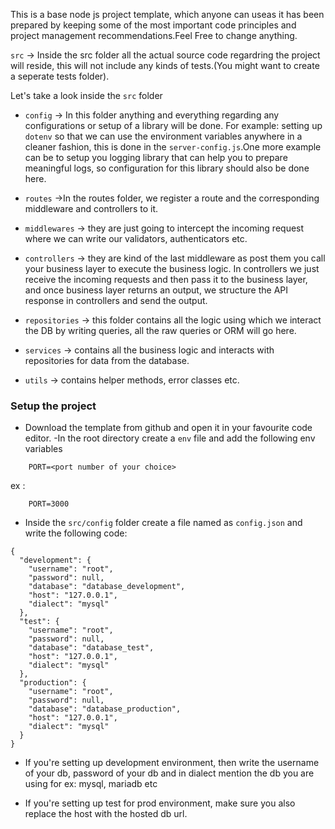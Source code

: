 This is a base node js project template, which anyone can useas it has been prepared by keeping some of the most important code principles and project management recommendations.Feel Free to change anything.

`src` -> Inside the src folder all the actual source code regardring the project will reside, this will not include any kinds of tests.(You might want to create a seperate tests folder).

Let's take a look inside the `src` folder

- `config` -> In this folder anything and everything regarding any configurations or setup of a library will be done. For example: setting up `dotenv` so that we can use the environment variables anywhere in a cleaner fashion, this is done in the `server-config.js`.One more example can be to setup you logging library that can help you to prepare meaningful logs, so configuration for this library should also be done here.

- `routes` ->In the routes folder, we register a route and the corresponding middleware and controllers to it.

- `middlewares` -> they are just going to intercept the incoming request where we can write our validators, authenticators etc.

- `controllers` -> they are kind of the last middleware as post them you call your business layer to execute the business logic. In controllers we just receive the incoming requests and then pass it to the business layer, and once business layer returns an output, we structure the API response in controllers and send the output.

- `repositories` -> this folder contains all the logic using which we interact the DB by writing queries, all the raw queries or ORM will go here.

- `services` -> contains all the business logic and interacts with repositories for data from the database.

- `utils` -> contains helper methods, error classes etc.


### Setup the project

- Download the template from github and open it in your favourite code editor.
-In the root directory create a `env` file and add the following env variables

```
    PORT=<port number of your choice>
```

ex :
```
    PORT=3000
```

- Inside the `src/config` folder create a file named as `config.json` and write the following code:

```
{
  "development": {
    "username": "root",
    "password": null,
    "database": "database_development",
    "host": "127.0.0.1",
    "dialect": "mysql"
  },
  "test": {
    "username": "root",
    "password": null,
    "database": "database_test",
    "host": "127.0.0.1",
    "dialect": "mysql"
  },
  "production": {
    "username": "root",
    "password": null,
    "database": "database_production",
    "host": "127.0.0.1",
    "dialect": "mysql"
  }
}
```

- If you're setting up development environment, then write the username of your db, password of your db and in dialect mention the db you are using for ex: mysql, mariadb etc

- If you're setting up test for prod environment, make sure you also replace the host with the hosted db url. 